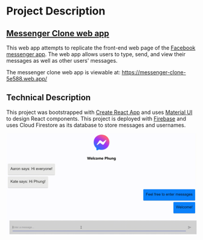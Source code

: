 # Project Description
## [Messenger Clone web app](https://messenger-clone-5e588.web.app/)

This web app attempts to replicate the front-end web page of the [Facebook messenger app](https://www.messenger.com/). The web app allows users to type, send, and view their messages as well as other users' messages.

The messenger clone web app is viewable at: https://messenger-clone-5e588.web.app/ 

## Technical Description
This project was bootstrapped with [Create React App](https://github.com/facebook/create-react-app) and uses [Material UI](https://material-ui.com/) to design React components.
This project is deployed with [Firebase](https://firebase.google.com/) and uses Cloud Firestore as its database to store messages and usernames.

[![messenger clone preview](./messenger.gif)](https://messenger-clone-5e588.web.app/)
